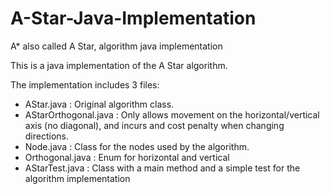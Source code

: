 # A-Star-Java-Implementation
A* also called A Star, algorithm java implementation

This is a java implementation of the A Star algorithm.

The implementation includes 3 files:
  - AStar.java : Original algorithm class.
  - AStarOrthogonal.java : Only allows movement on the horizontal/vertical axis (no diagonal), and incurs and cost penalty when changing directions.
  - Node.java : Class for the nodes used by the algorithm.
  - Orthogonal.java : Enum for horizontal and vertical
  - AStarTest.java : Class with a main method and a simple test for the algorithm implementation
